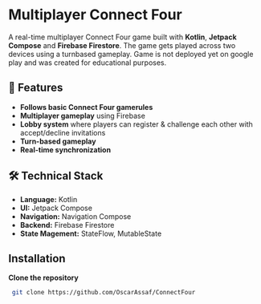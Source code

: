 # Multiplayer Connect Four 

A real-time multiplayer Connect Four game built with **Kotlin**, **Jetpack Compose** and **Firebase Firestore**. The game gets played across two devices using a turnbased gameplay. Game is not deployed yet on google play and was created for educational purposes.
## 🎯 Features
- **Follows basic Connect Four gamerules** 
- **Multiplayer gameplay** using Firebase
- **Lobby system** where players can register & challenge each other with accept/decline invitations
- **Turn-based gameplay**
- **Real-time synchronization**


## 🛠️ Technical Stack

- **Language:** Kotlin
- **UI:** Jetpack Compose
- **Navigation:** Navigation Compose
- **Backend:** Firebase Firestore
- **State Magement:** StateFlow, MutableState
## Installation

**Clone the repository**

```bash
 git clone https://github.com/OscarAssaf/ConnectFour
```
